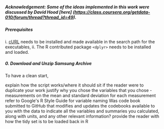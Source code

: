 ##### Acknowledgement: Some of the ideas implemented in this work were discussed by David Hood [here] (https://class.coursera.org/getdata-010/forum/thread?thread_id=49).
##### Prerequisites
i. [cURL](http://curl.haxx.se/download.html) needs to be installed and made available in the search path for the executables,
ii. The R contributed package `<dplyr>` needs to be installed and loaded.

##### 0. Download and Unzip Samsung Archive
To have a clean start, 



explain how the script works/where it should sit if the reader were to duplicate your work
justify why you chose the variables that you chose - measurements on the mean and standard deviation for each measurement
refer to Google's R Style Guide for variable naming
Was code book submitted to GitHub that modifies and updates the codebooks available to you with the data to indicate all the variables and summaries you calculated, along with units, and any other relevant information?
provide the reader with how the tidy set is to be loaded back in R
